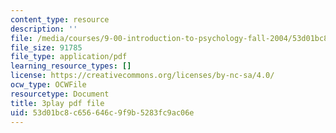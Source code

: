 ```yaml
---
content_type: resource
description: ''
file: /media/courses/9-00-introduction-to-psychology-fall-2004/53d01bc8c656646c9f9b5283fc9ac06e_10490.pdf
file_size: 91785
file_type: application/pdf
learning_resource_types: []
license: https://creativecommons.org/licenses/by-nc-sa/4.0/
ocw_type: OCWFile
resourcetype: Document
title: 3play pdf file
uid: 53d01bc8-c656-646c-9f9b-5283fc9ac06e
---
```

